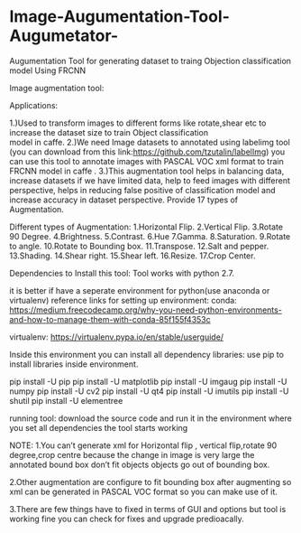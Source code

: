 # Image-Augumentation-Tool-Augumetator-
Augumentation Tool for generating dataset to traing Objection classification model Using FRCNN


Image augmentation tool:

Applications:

1.)Used to transform images to different forms like rotate,shear etc to increase the dataset size to train Object classification        
   model in caffe.
2.)We need Image datasets to annotated using labelimg tool (you can download from this link:https://github.com/tzutalin/labelImg) 
   you can use this tool to annotate images with PASCAL VOC xml format to train FRCNN model in caffe .
3.)This augmentation tool helps in balancing data, increase datasets if we have limited data, help to feed images with different 
   perspective, helps in reducing false positive of classification model and increase accuracy in dataset perspective.
   Provide 17 types of Augmentation.
   
   Different types of Augmentation:
        1.Horizontal Flip.
        2.Vertical Flip.
        3.Rotate 90 Degree.
        4.Brightness.
        5.Contrast.
        6.Hue
        7.Gamma.
        8.Saturation.
        9.Rotate to angle.
        10.Rotate to Bounding box.
        11.Transpose.
        12.Salt and pepper.
        13.Shading.
        14.Shear right.
        15.Shear left.
        16.Resize.
        17.Crop Center.    

Dependencies to Install this tool:
Tool works with python 2.7.

it is better if have a seperate environment for python(use anaconda or virtualenv)
reference links for setting up environment:
conda:
https://medium.freecodecamp.org/why-you-need-python-environments-and-how-to-manage-them-with-conda-85f155f4353c

virtualenv:
https://virtualenv.pypa.io/en/stable/userguide/

Inside this environment you can install all dependency libraries:
use pip to install libraries inside environment.


pip install -U pip
pip install -U matplotlib
pip install -U imgaug
pip install -U numpy
pip install -U cv2
pip install -U qt4
pip install -U imutils
pip install -U shutil
pip install -U elementree

running tool:
download the source code and run it in the environment where you set all dependencies the tool starts working 




NOTE:
1.You can’t generate xml for Horizontal flip , vertical flip,rotate 90 degree,crop centre because the change in image is very large the annotated bound box don’t fit objects objects go out of bounding box.

2.Other augmentation are configure to fit bounding box after augmenting so xml can be generated in PASCAL VOC format so you can make use of it.

3.There are few things have to fixed in terms of GUI and options but tool is working fine you can check for fixes and upgrade predioacally.





